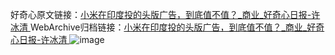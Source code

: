好奇心原文链接：[小米在印度投的头版广告，到底值不值？_商业_好奇心日报-许冰清 ](https://www.qdaily.com/articles/11156.html)
WebArchive归档链接：[小米在印度投的头版广告，到底值不值？_商业_好奇心日报-许冰清 ](http://web.archive.org/web/20190623163841/https://www.qdaily.com/articles/11156.html)
![image](http://ww3.sinaimg.cn/large/007d5XDply1g3wcx11zdsj30u02xvb29)